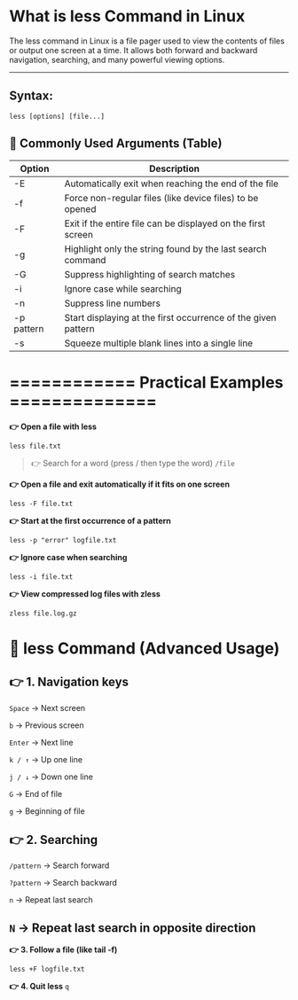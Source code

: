 # What is less Command in Linux

The less command in Linux is a file pager used to view the contents of files or output one screen at a time.
It allows both forward and backward navigation, searching, and many powerful viewing options.

---

## Syntax:
```
less [options] [file...]
```

## 📑 Commonly Used Arguments (Table)
| Option       | Description                                                           |
|--------------|-----------------------------------------------------------------------|
| -E           | Automatically exit when reaching the end of the file                  |
| -f           | Force non-regular files (like device files) to be opened              |
| -F           | Exit if the entire file can be displayed on the first screen          |
| -g           | Highlight only the string found by the last search command            |
| -G           | Suppress highlighting of search matches                               |
| -i           | Ignore case while searching                                           |
| -n           | Suppress line numbers                                                 |
| -p pattern   | Start displaying at the first occurrence of the given pattern         |
| -s           | Squeeze multiple blank lines into a single line                       |


# ============ Practical Examples ==============

**👉 Open a file with less**
```
less file.txt
```
> 👉 Search for a word (press / then type the word)
> `/file`


**👉 Open a file and exit automatically if it fits on one screen**
```
less -F file.txt
```

**👉 Start at the first occurrence of a pattern**
```
less -p "error" logfile.txt
```

**👉 Ignore case when searching**
```
less -i file.txt
```

**👉 View compressed log files with zless**
```
zless file.log.gz
```
# 📌 less Command (Advanced Usage)

## 👉 1. Navigation keys

`Space` → Next screen

`b` → Previous screen

`Enter` → Next line

`k / ↑` → Up one line

`j / ↓` → Down one line

`G` → End of file

`g` → Beginning of file

**👉 2. Searching**
---
`/pattern` → Search forward

`?pattern` → Search backward

`n` → Repeat last search

`N` → Repeat last search in opposite direction
---
**👉 3. Follow a file (like tail -f)**
```
less +F logfile.txt
```

**👉 4. Quit less**
`q`
